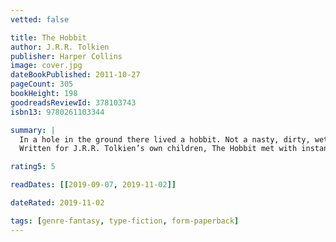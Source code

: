 ```yaml
---
vetted: false

title: The Hobbit
author: J.R.R. Tolkien
publisher: Harper Collins
image: cover.jpg
dateBookPublished: 2011-10-27
pageCount: 305
bookHeight: 198
goodreadsReviewId: 378103743
isbn13: 9780261103344

summary: |
  In a hole in the ground there lived a hobbit. Not a nasty, dirty, wet hole, filled with the ends of worms and an oozy smell, nor yet a dry, bare, sandy hole with nothing in it to sit down on or to eat: it was a hobbit-hole, and that means comfort.
  Written for J.R.R. Tolkien’s own children, The Hobbit met with instant critical acclaim when it was first published in 1937. Now recognized as a timeless classic, this introduction to the hobbit Bilbo Baggins, the wizard Gandalf, Gollum, and the spectacular world of Middle-earth recounts of the adventures of a reluctant hero, a powerful and dangerous ring, and the cruel dragon Smaug the Magnificent. The text in this 372-page paperback edition is based on that first published in Great Britain by Collins Modern Classics (1998), and includes a note on the text by Douglas A. Anderson (2001). Unforgettable!

rating5: 5

readDates: [[2019-09-07, 2019-11-02]]

dateRated: 2019-11-02

tags: [genre-fantasy, type-fiction, form-paperback]
---
```

